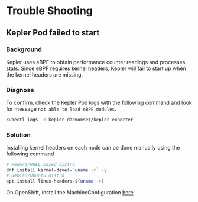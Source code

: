 # Trouble Shooting

## Kepler Pod failed to start

### Background

Kepler uses eBPF to obtain performance counter readings and processes stats. Since eBPF requires kernel
headers, Kepler will fail to start up when the kernel headers are missing.

### Diagnose

To confirm, check the Kepler Pod logs with the following command and look for message
`not able to load eBPF modules`.

```bash
kubectl logs -n kepler daemonset/kepler-exporter
```

### Solution

Installing kernel headers on each node can be done manually using the following command

```bash
# Fedora/RHEL based distro
dnf install kernel-devel-`uname -r` -y
# Debian/Ubuntu distro
apt install linux-headers-$(uname -r)
```

On OpenShift, install the MachineConfiguration [here](https://github.com/sustainable-computing-io/kepler/tree/main/manifests/config/cluster-prereqs)
